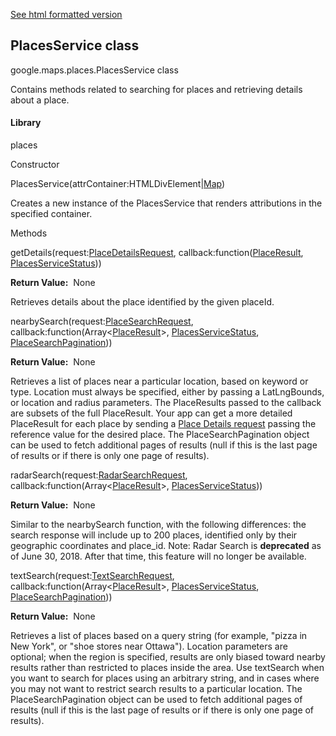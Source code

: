[See html formatted version](https://huasofoundries.github.io/google-maps-documentation/PlacesService.html)


PlacesService class
-------------------

google.maps.places.PlacesService class

Contains methods related to searching for places and retrieving details about a place.

#### Library

places

Constructor

PlacesService(attrContainer:HTMLDivElement|[Map](https://github.com/amenadiel/google-maps-documentation/blob/master/docs/Map.md))

Creates a new instance of the PlacesService that renders attributions in the specified container.

Methods

getDetails(request:[PlaceDetailsRequest](https://github.com/amenadiel/google-maps-documentation/blob/master/docs/PlaceDetailsRequest.md), callback:function([PlaceResult](https://github.com/amenadiel/google-maps-documentation/blob/master/docs/PlaceResult.md), [PlacesServiceStatus](https://github.com/amenadiel/google-maps-documentation/blob/master/docs/PlacesServiceStatus.md)))

**Return Value:**  None

Retrieves details about the place identified by the given placeId.

nearbySearch(request:[PlaceSearchRequest](https://github.com/amenadiel/google-maps-documentation/blob/master/docs/PlaceSearchRequest.md), callback:function(Array<[PlaceResult](https://github.com/amenadiel/google-maps-documentation/blob/master/docs/PlaceResult.md)\>, [PlacesServiceStatus](https://github.com/amenadiel/google-maps-documentation/blob/master/docs/PlacesServiceStatus.md), [PlaceSearchPagination](https://github.com/amenadiel/google-maps-documentation/blob/master/docs/PlaceSearchPagination.md)))

**Return Value:**  None

Retrieves a list of places near a particular location, based on keyword or type. Location must always be specified, either by passing a LatLngBounds, or location and radius parameters. The PlaceResults passed to the callback are subsets of the full PlaceResult. Your app can get a more detailed PlaceResult for each place by sending a [Place Details request](https://developers.google.com/maps/documentation/javascript/places#place_details_requests) passing the reference value for the desired place. The PlaceSearchPagination object can be used to fetch additional pages of results (null if this is the last page of results or if there is only one page of results).

radarSearch(request:[RadarSearchRequest](https://github.com/amenadiel/google-maps-documentation/blob/master/docs/RadarSearchRequest.md), callback:function(Array<[PlaceResult](https://github.com/amenadiel/google-maps-documentation/blob/master/docs/PlaceResult.md)\>, [PlacesServiceStatus](https://github.com/amenadiel/google-maps-documentation/blob/master/docs/PlacesServiceStatus.md)))

**Return Value:**  None

Similar to the nearbySearch function, with the following differences: the search response will include up to 200 places, identified only by their geographic coordinates and place\_id. Note: Radar Search is **deprecated** as of June 30, 2018. After that time, this feature will no longer be available.

textSearch(request:[TextSearchRequest](https://github.com/amenadiel/google-maps-documentation/blob/master/docs/TextSearchRequest.md), callback:function(Array<[PlaceResult](https://github.com/amenadiel/google-maps-documentation/blob/master/docs/PlaceResult.md)\>, [PlacesServiceStatus](https://github.com/amenadiel/google-maps-documentation/blob/master/docs/PlacesServiceStatus.md), [PlaceSearchPagination](https://github.com/amenadiel/google-maps-documentation/blob/master/docs/PlaceSearchPagination.md)))

**Return Value:**  None

Retrieves a list of places based on a query string (for example, "pizza in New York", or "shoe stores near Ottawa"). Location parameters are optional; when the region is specified, results are only biased toward nearby results rather than restricted to places inside the area. Use textSearch when you want to search for places using an arbitrary string, and in cases where you may not want to restrict search results to a particular location. The PlaceSearchPagination object can be used to fetch additional pages of results (null if this is the last page of results or if there is only one page of results).
